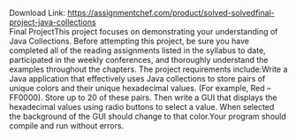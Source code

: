 Download Link: https://assignmentchef.com/product/solved-solvedfinal-project-java-collections
<br>
Final ProjectThis project focuses on demonstrating your understanding of Java Collections. Before attempting this project, be sure you have completed all of the reading assignments listed in the syllabus to date, participated in the weekly conferences, and thoroughly understand the examples throughout the chapters. The project requirements include:Write a Java application that effectively uses Java collections to store pairs of unique colors and their unique hexadecimal values. (For example, Red – FF0000). Store up to 20 of these pairs. Then write a GUI that displays the hexadecimal values using radio buttons to select a value. When selected the background of the GUI should change to that color.Your program should compile and run without errors.